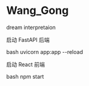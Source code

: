 # Wang_Gong
dream interpretaion

启动 FastAPI 后端

bash
uvicorn app:app --reload

启动 React 前端

bash
npm start